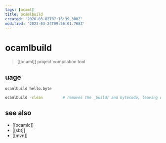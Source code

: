 ```yaml
---
tags: [ocaml]
title: ocamlbuild
created: '2020-03-02T07:16:39.300Z'
modified: '2023-03-24T09:56:01.768Z'
---
```


# ocamlbuild

> [[ocaml]] project compilation tool

## uage

```sh
ocamlbuild hello.byte

ocamlbuild -clean         # removes the _build/ and bytecode, leaving only source code.
```

## see also

- [[ocamlc]]
- [[sbt]]
- [[mvn]]
